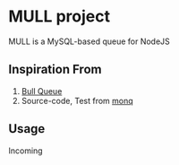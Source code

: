 # MULL project
MULL is a MySQL-based queue for NodeJS

## Inspiration From 
1. [Bull Queue](https://github.com/OptimalBits/bull)
2. Source-code, Test from [monq](https://github.com/scttnlsn/monq)

## Usage
Incoming
